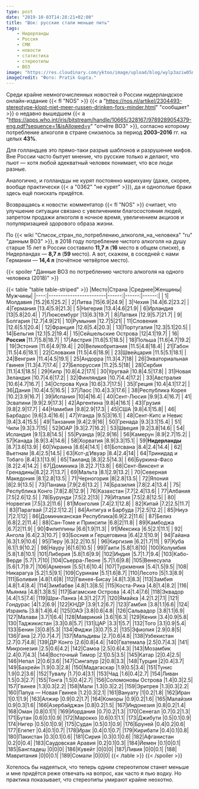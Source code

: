 ```yaml
---
type: post
date: "2019-10-03T14:28:21+02:00"
title: "Шок: русские стали меньше пить"
tags:
    - Нидерланды
    - Россия
    - СМИ
    - новости
    - статистика
    - стереотипы
    - ВОЗ
image: "https://res.cloudinary.com/yktoo/image/upload/blog/wylp3aziw05n1088.jpg"
imageCredit: "Фото: Pratik Gupta."
---
```


Среди крайне немногочисленных новостей о России нидерландское онлайн-издание {{< fl "NOS" >}} {{< a "https://nos.nl/artikel/2304493-stereotype-klopt-niet-meer-russen-drinken-fors-minder.html" "сообщает" >}} о недавно вышедшем {{< a "https://apps.who.int/iris/bitstream/handle/10665/328167/9789289054379-eng.pdf?sequence=1&isAllowed=y" "отчёте ВОЗ" >}}, согласно которому потребление алкоголя в стране снизилось за период **2003–2016** гг. на целых **43%**.

<!--more-->

Для голландцев это прямо-таки разрыв шаблонов и разрушение мифов. Вне России часто бытует мнение, что русские только и делают, что пьют — хотя любой адекватный человек понимает, что все люди разные.

Аналогично, и голландцы не курят постоянно марихуану (даже, скорее, вообще практически {{< a "0362" "не курят" >}}), да и однополые браки здесь ещё поискать придётся.

Возвращаясь к новости: комментатор {{< fl "NOS" >}} считает, что улучшение ситуации связано с увеличением благосостояния людей, запретом продажи алкоголя в ночное время, увеличением акцизов и популяризацией здорового образа жизни.

По {{< wiki "Список_стран_по_потреблению_алкоголя_на_человека" "ru" "данным ВОЗ" >}}, в 2018 году потребление чистого алкоголя на душу старше 15 лет в России составило **11,7 л** (**16** место в общем списке), в Нидерландах — **8,7 л** (**59** место). А вот, скажем, в соседней с нами Германии — **14,4 л** (почётное четвёртое место).

{{< spoiler "Данные ВОЗ по потреблению чистого алкоголя на одного человека (2018)" >}}

{{< table "table table-striped" >}}
|Место|Страна                  |Среднее|Женщины|Мужчины|
|----:|------------------------|------:|------:|------:|
|  1|Молдавия                |15.2|6.1|25.2|
|  2|Литва                   |15|6.9|24.9|
|  3|Чехия                   |14.4|6.2|23.2|
|  4|Германия                |13.4|5.9|21.3|
|  5|Нигерия                 |13.4|4.6|21.9|
|  6|Ирландия                |13|5.8|20.4|
|  7|Люксембург              |13|6.3|19.7|
|  8|Латвия                  |12.9|5.7|21.7|
|  9|Болгария                |12.7|4.9|21|
| 10|Румыния                 |12.7|5|21|
| 11|Словения                |12.6|5.1|20.4|
| 12|Франция                 |12.6|5.4|20.3|
| 13|Португалия              |12.3|5.1|20.5|
| 14|Бельгия                 |12.1|5.2|19.4|
| 15|Сейшельские Острова     |12|4.1|19.7|
| 16|**Россия**              |11.7|5.8|18.7|
| 17|Австрия                 |11.6|5.1|18.5|
| 18|Польша                  |11.6|4.7|19.2|
| 19|Эстония                 |11.6|4.9|19.4|
| 20|Великобритания          |11.5|4.8|18.4|
| 21|Габон                   |11.5|4.6|18.1|
| 22|Словакия                |11.5|4.6|18.9|
| 23|Швейцария               |11.5|5.1|18.1|
| 24|Венгрия                 |11.4|4.5|19.1|
| 25|Андорра                 |11.3|4.7|18|
| 26|Экваториальная Гвинея   |11.3|4.7|17.4|
| 27|Белоруссия              |11.2|5.5|18|
| 28|Сербия                  |11.1|4.1|18.5|
| 29|Кипр                    |10.8|4.2|17.1|
| 30|Уругвай                 |10.8|4.5|17.8|
| 31|Новая Зеландия          |10.7|4.6|17.2|
| 32|Финляндия               |10.7|4.4|17.2|
| 33|Австралия               |10.6|4.7|16.7|
| 34|Острова Кука            |10.6|3.7|17.5|
| 35|Греция                  |10.4|4.1|17.2|
| 36|Дания                   |10.4|4.5|16.5|
| 37|Лаос                    |10.4|3.3|17.6|
| 38|Республика Корея        |10.2|3.9|16.7|
| 39|Испания                 |10|4|16.4|
| 40|Сент-Люсия              |9.9|3.4|16.7|
| 41|Эсватини                |9.9|2.9|17.3|
| 42|Аргентина               |9.8|4|16.1|
| 43|Грузия                  |9.8|2.9|17.7|
| 44|Намибия                 |9.8|2.9|17.3|
| 45|США                     |9.8|4.1|15.8|
| 46|Барбадос                |9.6|3.4|16.6|
| 47|Уганда                  |9.5|3|16.1|
| 48|Сент-Китс и Невис       |9.4|3.4|15.5|
| 49|Танзания                |9.4|2.9|16|
| 50|Гренада                 |9.3|3.1|15.4|
| 51|Чили                    |9.3|3.7|15|
| 52|ЮАР                     |9.3|2.7|16.2|
| 53|Швеция                  |9.2|3.8|14.6|
| 54|Исландия                |9.1|3.8|14.5|
| 55|Руанда                  |9|2.9|16|
| 56|Камерун                 |8.9|2.7|15.2|
| 57|Канада                  |8.9|3.4|14.6|
| 58|Хорватия                |8.9|3.3|15.1|
| 59|**Нидерланды**          |8.7|3.6|13.9|
| 60|Украина                 |8.6|4|14.1|
| 61|Ботсвана                |8.4|2.4|14.4|
| 62|Вьетнам                 |8.4|2.5|14.5|
| 63|Кот-д’Ивуар             |8.4|2.4|14|
| 64|Тринидад и Тобаго       |8.4|3.1|13.9|
| 65|Таиланд                 |8.3|2.5|14.3|
| 66|Буркина-Фасо            |8.2|2.4|14.2|
| 67|Доминика                |8.2|2.7|13.8|
| 68|Сент-Винсент и Гренадины|8.2|2.7|13.7|
| 69|Мальта                  |8.1|2.9|13.2|
| 70|Северная Македония      |8.1|2.8|13.5|
| 71|Черногория              |8|2.8|13.5|
| 72|Япония                  |8|2.9|13.5|
| 73|Панама                  |7.9|2.6|13.2|
| 74|Бразилия                |7.8|2.4|13.4|
| 75|Республика Конго        |7.8|2.8|12.9|
| 76|Казахстан               |7.7|2.4|13.6|
| 77|Албания                 |7.5|2.6|12.5|
| 78|Бурунди                 |7.5|2.2|13|
| 79|Италия                  |7.5|2.8|12.5|
| 80|Норвегия                |7.5|3.2|11.6|
| 81|Монголия                |7.4|2.1|12.8|
| 82|Китай                   |7.2|2.5|11.7|
| 83|Парагвай                |7.2|2.1|12.2|
| 84|Антигуа и Барбуда       |7|2.5|12.2|
| 85|Ниуэ                    |7|2.1|12|
| 86|Доминиканская Республика|6.9|2.2|11.6|
| 87|Белиз                   |6.8|2.2|11.4|
| 88|Сан-Томе и Принсипи     |6.8|2|11.8|
| 89|Камбоджа                |6.7|2|11.9|
| 90|Филиппины               |6.6|1.9|11.3|
| 91|Мексика                 |6.5|2.1|11.1|
| 92|Ангола                  |6.4|2.3|10.7|
| 93|Босния и Герцеговина    |6.4|2.1|10.9|
| 94|Гайана                  |6.3|1.9|10.6|
| 95|Перу                    |6.3|2.2|10.5|
| 96|Киргизия                |6.2|1.7|11|
| 97|Куба                    |6.1|1.9|10.2|
| 98|Науру                   |6|1.6|10.5|
| 99|Гаити                   |5.8|1.8|10|
|100|Колумбия                |5.8|1.8|10.1|
|101|Либерия                 |5.8|1.6|9.9|
|102|Индия                   |5.7|1.7|9.4|
|103|Кабо-Верде              |5.7|1.7|10|
|104|Сьерра-Леоне            |5.7|1.6|9.8|
|105|Венесуэла               |5.6|1.7|9.7|
|106|Армения                 |5.5|1.6|10.4|
|107|Туркмения               |5.4|1.5|9.5|
|108|Никарагуа               |5.2|1.5|9.1|
|109|Суринам                 |5.1|1.6|8.7|
|110|Лесото                  |5|1.3|8.9|
|111|Боливия                 |4.8|1.6|8|
|112|Гвинея-Бисау            |4.8|1.3|8.3|
|113|Замбия                  |4.8|1.4|8.4|
|114|Зимбабве                |4.8|1.3|8.5|
|115|Коста-Рика              |4.8|1.4|8.2|
|116|Мьянма                  |4.8|1.3|8.5|
|117|Багамские Острова       |4.4|1.4|7.6|
|118|Эквадор                 |4.4|1.5|7.4|
|119|Шри-Ланка               |4.3|1.2|7.7|
|120|Ямайка                  |4.2|1.2|7.1|
|121|Гондурас                |4|1.2|6.9|
|122|КНДР                    |3.9|1.2|6.7|
|123|Гамбия                  |3.8|1.1|6.6|
|124|Израиль                 |3.8|1.4|6.4|
|125|ОАЭ                     |3.8|0.6|4.8|
|126|Сальвадор               |3.8|1.1|6.9|
|127|Малави                  |3.7|1|6.4|
|128|Маврикий                |3.6|1|6.3|
|129|Кения                   |3.4|0.9|5.8|
|130|Таджикистан             |3.3|0.8|5.7|
|131|ЦАР                     |3.3|1|5.7|
|132|Того                    |3.1|0.9|5.4|
|133|Бенин                   |3|0.8|5.3|
|134|Фиджи                   |3|0.7|5.2|
|135|Эфиопия                 |2.9|0.8|5|
|136|Гана                    |2.7|0.7|4.7|
|137|Мальдивы                |2.7|0.6|4.8|
|138|Узбекистан              |2.7|0.7|4.8|
|139|ДР Конго                |2.6|0.8|4.4|
|140|Гватемала               |2.5|0.7|4.3|
|141|Микронезия              |2.5|0.6|4.2|
|142|Самоа                   |2.5|0.6|4.3|
|143|Мозамбик                |2.4|0.7|4.3|
|144|Восточный Тимор         |2.1|0.5|3.5|
|145|Катар                   |2|0.4|2.5|
|146|Непал                   |2|0.6|3.6|
|147|Сингапур                |2|0.8|3.3|
|148|Турция                  |2|0.4|3.7|
|149|Бахрейн                 |1.9|0.3|2.8|
|150|Мадагаскар              |1.9|0.5|3.4|
|151|Тунис                   |1.9|0.2|3.6|
|152|Тувалу                  |1.7|0.4|3.1|
|153|Чад                     |1.6|0.4|2.7|
|154|Ливан                   |1.5|0.3|2.7|
|155|Тонга                   |1.5|0.4|2.7|
|156|Соломоновы Острова      |1.4|0.3|2.5|
|157|Гвинея                  |1.3|0.3|2.2|
|158|Мали                    |1.3|0.3|2.2|
|159|Эритрея                 |1.3|0.3|2.2|
|160|Папуа — Новая Гвинея    |1.2|0.3|2.1|
|161|Вануату                 |1|0.2|1.8|
|162|Иран                    |1|0.1|1.9|
|163|Алжир                   |0.9|0.2|1.7|
|164|Коморы                  |0.9|0.2|1.6|
|165|Малайзия                |0.9|0.3|1.6|
|166|Азербайджан             |0.8|0.2|1.5|
|167|Индонезия               |0.8|0.2|1.4|
|168|Оман                    |0.8|0.1|1|
|169|Иордания                |0.7|0.2|1.3|
|170|Сенегал                 |0.7|0.2|1.3|
|171|Бутан                   |0.6|0.1|0.9|
|172|Марокко                 |0.6|0.1|1.1|
|173|Джибути                 |0.5|0.1|0.9|
|174|Нигер                   |0.5|0.1|0.9|
|175|Судан                   |0.5|0.1|0.9|
|176|Бруней                  |0.4|0.2|0.6|
|177|Египет                  |0.4|0.1|0.7|
|178|Ирак                    |0.4|0.1|0.7|
|179|Кирибати                |0.4|0.1|0.8|
|180|Пакистан                |0.3|0.1|0.6|
|181|Сирия                   |0.3|0.1|0.6|
|182|Афганистан              |0.2|0|0.4|
|183|Саудовская Аравия       |0.2|0.1|0.3|
|184|Йемен                   |0.1|0|0.1|
|185|Бангладеш               |0|0|0|
|186|Кувейт                  |0|0|0|
|187|Ливия                   |0|0|0.1|
|188|Мавритания              |0|0|0.1|
|189|Сомали                  |0|0|0|
{{< /table >}}
{{< /spoiler >}}

Хотелось бы надеяться, что теперь одним стереотипом станет меньше и мне придётся реже отвечать на вопрос, как часто я пью водку. Но практика показывает, что стереотипы умирают крайне неохотно.